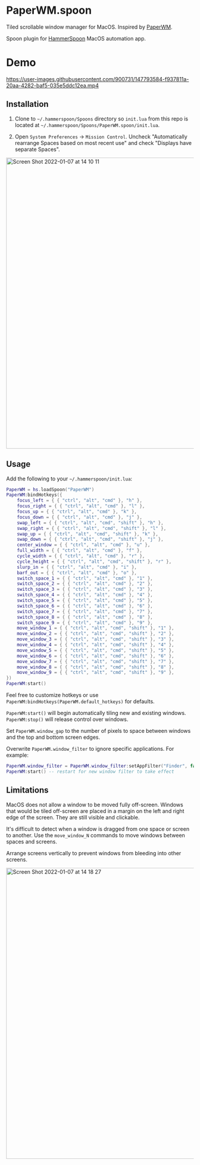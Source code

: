 # PaperWM.spoon

Tiled scrollable window manager for MacOS. Inspired by
[PaperWM](https://github.com/paperwm/PaperWM).

Spoon plugin for [HammerSpoon](https://www.hammerspoon.org) MacOS automation app.

# Demo

https://user-images.githubusercontent.com/900731/147793584-f937811a-20aa-4282-baf5-035e5ddc12ea.mp4

## Installation

1. Clone to `~/.hammerspoon/Spoons` directory so `init.lua` from this repo is
located at `~/.hammerspoon/Spoons/PaperWM.spoon/init.lua`.

2. Open `System Preferences` -> `Mission Control`. Uncheck "Automatically
rearrange Spaces based on most recent use" and check "Displays have separate
Spaces".

<img width="780" alt="Screen Shot 2022-01-07 at 14 10 11" src="https://user-images.githubusercontent.com/900731/148595715-1f7a3509-1289-4d10-b64d-86b84c076b43.png">

## Usage

Add the following to your `~/.hammerspoon/init.lua`:

```lua
PaperWM = hs.loadSpoon("PaperWM")
PaperWM:bindHotkeys({
    focus_left = { { "ctrl", "alt", "cmd" }, "h" },
    focus_right = { { "ctrl", "alt", "cmd" }, "l" },
    focus_up = { { "ctrl", "alt", "cmd" }, "k" },
    focus_down = { { "ctrl", "alt", "cmd" }, "j" },
    swap_left = { { "ctrl", "alt", "cmd", "shift" }, "h" },
    swap_right = { { "ctrl", "alt", "cmd", "shift" }, "l" },
    swap_up = { { "ctrl", "alt", "cmd", "shift" }, "k" },
    swap_down = { { "ctrl", "alt", "cmd", "shift" }, "j" },
    center_window = { { "ctrl", "alt", "cmd" }, "u" },
    full_width = { { "ctrl", "alt", "cmd" }, "f" },
    cycle_width = { { "ctrl", "alt", "cmd" }, "r" },
    cycle_height = { { "ctrl", "alt", "cmd", "shift" }, "r" },
    slurp_in = { { "ctrl", "alt", "cmd" }, "i" },
    barf_out = { { "ctrl", "alt", "cmd" }, "o" },
    switch_space_1 = { { "ctrl", "alt", "cmd" }, "1" },
    switch_space_2 = { { "ctrl", "alt", "cmd" }, "2" },
    switch_space_3 = { { "ctrl", "alt", "cmd" }, "3" },
    switch_space_4 = { { "ctrl", "alt", "cmd" }, "4" },
    switch_space_5 = { { "ctrl", "alt", "cmd" }, "5" },
    switch_space_6 = { { "ctrl", "alt", "cmd" }, "6" },
    switch_space_7 = { { "ctrl", "alt", "cmd" }, "7" },
    switch_space_8 = { { "ctrl", "alt", "cmd" }, "8" },
    switch_space_9 = { { "ctrl", "alt", "cmd" }, "9" },
    move_window_1 = { { "ctrl", "alt", "cmd", "shift" }, "1" },
    move_window_2 = { { "ctrl", "alt", "cmd", "shift" }, "2" },
    move_window_3 = { { "ctrl", "alt", "cmd", "shift" }, "3" },
    move_window_4 = { { "ctrl", "alt", "cmd", "shift" }, "4" },
    move_window_5 = { { "ctrl", "alt", "cmd", "shift" }, "5" },
    move_window_6 = { { "ctrl", "alt", "cmd", "shift" }, "6" },
    move_window_7 = { { "ctrl", "alt", "cmd", "shift" }, "7" },
    move_window_8 = { { "ctrl", "alt", "cmd", "shift" }, "8" },
    move_window_9 = { { "ctrl", "alt", "cmd", "shift" }, "9" },
})
PaperWM:start()
```

Feel free to customize hotkeys or use
`PaperWM:bindHotkeys(PaperWM.default_hotkeys)` for defaults.

`PaperWM:start()` will begin automatically tiling new and existing windows. `PaperWM:stop()` will
release control over windows.

Set `PaperWM.window_gap` to the number of pixels to space between windows and
the top and bottom screen edges.

Overwrite `PaperWM.window_filter` to ignore specific applications. For example:

```lua
PaperWM.window_filter = PaperWM.window_filter:setAppFilter("Finder", false)
PaperWM:start() -- restart for new window filter to take effect
```

## Limitations

MacOS does not allow a window to be moved fully off-screen. Windows that would
be tiled off-screen are placed in a margin on the left and right edge of the
screen. They are still visible and clickable.

It's difficult to detect when a window is dragged from one space or screen to
another. Use the `move_window_N` commands to move windows between spaces and
screens.

Arrange screens vertically to prevent windows from bleeding into other screens.

<img width="780" alt="Screen Shot 2022-01-07 at 14 18 27" src="https://user-images.githubusercontent.com/900731/148595785-546f9086-9add-4731-8477-233b202378f4.png">
